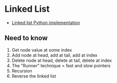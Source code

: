 # Linked List

- [Linked list Python implementation](linked_list/linked_list.py)

## Need to know
1. Get node value at some index
2. Add node at head, add at tail, add at index
3. Delete node at head, delete at tail, delete at index
4. The "Runner" technique = fast and slow pointers
5. Recursion
6. Reverse the linked list
